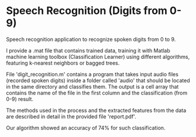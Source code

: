 # Speech Recognition (Digits from 0-9)

Speech recognition application to recognize spoken digits from 0 to 9.

I provide a .mat file that contains trained data, training it with Matlab machine learning toolbox (Classification Learner) using different algorithms, featuring k-nearest neighbors or bagged trees.

File 'digit_recognition.m' contains a program that takes input audio files (recorded spoken digits) inside a folder called 'audio' that should be located in the same directory and classifies them. The output is a cell array that contains the name of the file in the first column and the classification (from 0-9) result.

The methods used in the process and the extracted features from the data are described in detail in the provided file 'report.pdf'.

Our algorithm showed an accuracy of 74% for such classification.

